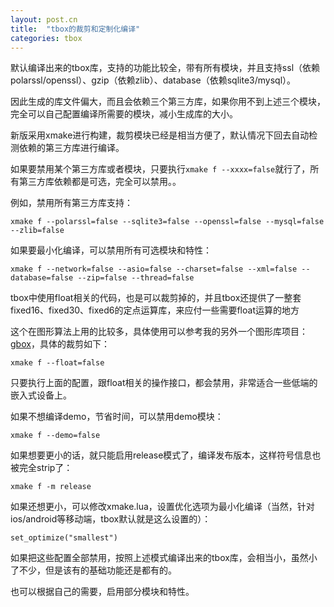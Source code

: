 ```yaml
---
layout: post.cn
title:  "tbox的裁剪和定制化编译"
categories: tbox
---
```


默认编译出来的tbox库，支持的功能比较全，带有所有模块，并且支持ssl（依赖polarssl/openssl）、gzip（依赖zlib）、database（依赖sqlite3/mysql）。

因此生成的库文件偏大，而且会依赖三个第三方库，如果你用不到上述三个模块，完全可以自己配置编译所需要的模块，减小生成库的大小。

新版采用xmake进行构建，裁剪模块已经是相当方便了，默认情况下回去自动检测依赖的第三方库进行编译。

如果要禁用某个第三方库或者模块，只要执行`xmake f --xxxx=false`就行了，所有第三方库依赖都是可选，完全可以禁用。。

例如，禁用所有第三方库支持：

    xmake f --polarssl=false --sqlite3=false --openssl=false --mysql=false --zlib=false

如果要最小化编译，可以禁用所有可选模块和特性：

    xmake f --network=false --asio=false --charset=false --xml=false --database=false --zip=false --thread=false

tbox中使用float相关的代码，也是可以裁剪掉的，并且tbox还提供了一整套fixed16、fixed30、fixed6的定点运算库，来应付一些需要float运算的地方

这个在图形算法上用的比较多，具体使用可以参考我的另外一个图形库项目：[gbox](https://github.com/waruqi/gbox)，具体的裁剪如下：

    xmake f --float=false

只要执行上面的配置，跟float相关的操作接口，都会禁用，非常适合一些低端的嵌入式设备上。

如果不想编译demo，节省时间，可以禁用demo模块：

    xmake f --demo=false

如果想要更小的话，就只能启用release模式了，编译发布版本，这样符号信息也被完全strip了：

    xmake f -m release

如果还想更小，可以修改xmake.lua，设置优化选项为最小化编译（当然，针对ios/android等移动端，tbox默认就是这么设置的）：

    set_optimize("smallest")

如果把这些配置全部禁用，按照上述模式编译出来的tbox库，会相当小，虽然小了不少，但是该有的基础功能还是都有的。

也可以根据自己的需要，启用部分模块和特性。

